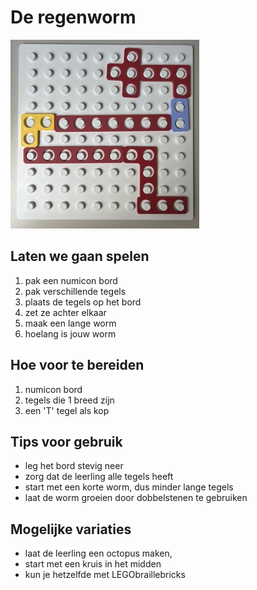 # De regenworm

![regenworm](assets\regenworm.jpeg)

## Laten we gaan spelen
1. pak een numicon bord
2. pak verschillende tegels
3. plaats de tegels op het bord
4. zet ze achter elkaar
5. maak een lange worm
6. hoelang is jouw worm

## Hoe voor te bereiden
1. numicon bord
2. tegels die 1 breed zijn
3. een 'T' tegel als kop

## Tips voor gebruik
* leg het bord stevig neer
* zorg dat de leerling alle tegels heeft
* start met een korte worm, dus minder lange tegels
* laat de worm groeien door dobbelstenen te gebruiken 

## Mogelijke variaties
* laat de leerling een octopus maken, 
* start met een kruis in het midden
* kun je hetzelfde met LEGObraillebricks
